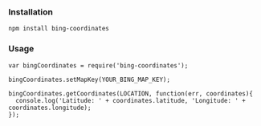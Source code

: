 ### Installation
`npm install bing-coordinates`  

### Usage  

```
var bingCoordinates = require('bing-coordinates');

bingCoordinates.setMapKey(YOUR_BING_MAP_KEY);

bingCoordinates.getCoordinates(LOCATION, function(err, coordinates){
  console.log('Latitude: ' + coordinates.latitude, 'Longitude: ' + coordinates.longitude);
});

